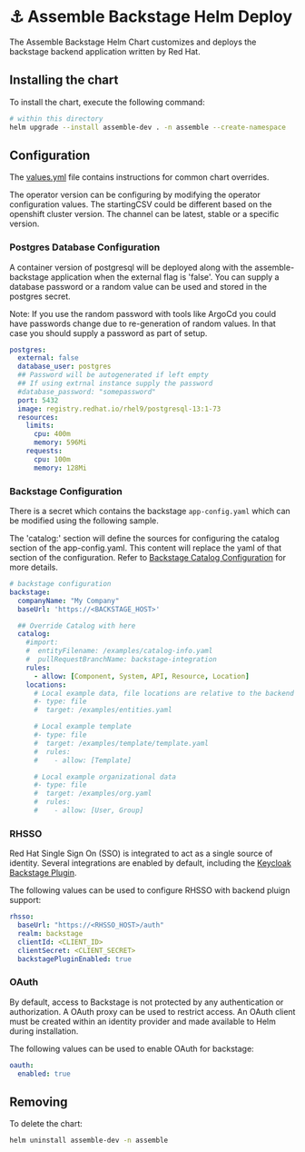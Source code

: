 # ⚓️ Assemble Backstage Helm Deploy

The Assemble Backstage Helm Chart customizes and deploys the backstage backend application  written by Red Hat.

## Installing the chart

To install the chart, execute the following command:

```bash
# within this directory 
helm upgrade --install assemble-dev . -n assemble --create-namespace
```

## Configuration

The [values.yml](values.yaml) file contains instructions for common chart overrides.

The operator version can be configuring by modifying the operator configuration values. The startingCSV could be different based on the openshift cluster version.  The channel can be latest, stable or a specific version.

### Postgres Database Configuration

A container version of postgresql will be deployed along with the assemble-backstage application when the external flag is 'false'.  You can
 supply a database password or a random value can be used and stored in the postgres secret.  

Note: If you use the random password with tools like ArgoCd you could have passwords change due to re-generation of random values. In that case you should supply a password as part of setup.

```yaml
postgres:
  external: false
  database_user: postgres
  ## Password will be autogenerated if left empty
  ## If using extrnal instance supply the password
  #database_password: "somepassword"
  port: 5432
  image: registry.redhat.io/rhel9/postgresql-13:1-73
  resources:
    limits:
      cpu: 400m
      memory: 596Mi
    requests:
      cpu: 100m
      memory: 128Mi
```

### Backstage Configuration

There is a secret which contains the backstage `app-config.yaml` which can be modified using the following sample.

The 'catalog:' section will define the sources for configuring the catalog section of the app-config.yaml. This content will replace the yaml of that section of the configuration.  Refer to [Backstage Catalog Configuration](https://backstage.io/docs/features/software-catalog/configuration) for more details.  

```yaml
# backstage configuration
backstage:
  companyName: "My Company"
  baseUrl: 'https://<BACKSTAGE_HOST>'

  ## Override Catalog with here
  catalog:
    #import:
    #  entityFilename: /examples/catalog-info.yaml
    #  pullRequestBranchName: backstage-integration
    rules:
      - allow: [Component, System, API, Resource, Location]
    locations:
      # Local example data, file locations are relative to the backend process, typically `packages/backend`
      #- type: file
      #  target: /examples/entities.yaml

      # Local example template
      #- type: file
      #  target: /examples/template/template.yaml
      #  rules:
      #    - allow: [Template]

      # Local example organizational data
      #- type: file
      #  target: /examples/org.yaml
      #  rules:
      #    - allow: [User, Group]
```

### RHSSO

Red Hat Single Sign On (SSO) is integrated to act as a single source of identity. Several integrations are enabled by default, including the [Keycloak Backstage Plugin](https://github.com/janus-idp/backstage-plugins/tree/main/plugins/keycloak-backend).

The following values can be used to configure RHSSO with backend pluign support:

```yaml
rhsso:
  baseUrl: "https://<RHSSO_HOST>/auth"
  realm: backstage
  clientId: <CLIENT_ID>
  clientSecret: <CLIENT_SECRET>
  backstagePluginEnabled: true
```


### OAuth

By default, access to Backstage is not protected by any authentication or authorization. A OAuth proxy can be used to restrict access. An OAuth client must be created within an identity provider and made available to Helm during installation. 

The following values can be used to enable OAuth for backstage:

```yaml
oauth:
  enabled: true
```

## Removing

To delete the chart:

```bash
helm uninstall assemble-dev -n assemble
```
